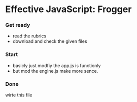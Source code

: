 # Effective JavaScript: Frogger
### Get ready
- read the rubrics
- download and check the given files
### Start
- basicly just modfiy the app.js is functionly
- but mod the engine.js make more sence.
### Done
wirte this file
